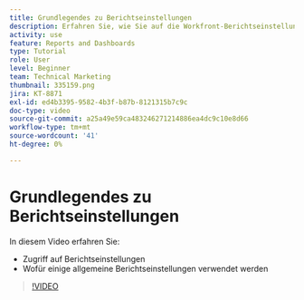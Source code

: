 ```yaml
---
title: Grundlegendes zu Berichtseinstellungen
description: Erfahren Sie, wie Sie auf die Workfront-Berichtseinstellungen zugreifen und wofür einige häufig verwendete Berichtseinstellungen verwendet werden.
activity: use
feature: Reports and Dashboards
type: Tutorial
role: User
level: Beginner
team: Technical Marketing
thumbnail: 335159.png
jira: KT-8871
exl-id: ed4b3395-9582-4b3f-b87b-8121315b7c9c
doc-type: video
source-git-commit: a25a49e59ca483246271214886ea4dc9c10e8d66
workflow-type: tm+mt
source-wordcount: '41'
ht-degree: 0%

---
```


# Grundlegendes zu Berichtseinstellungen

In diesem Video erfahren Sie:

* Zugriff auf Berichtseinstellungen
* Wofür einige allgemeine Berichtseinstellungen verwendet werden

>[!VIDEO](https://video.tv.adobe.com/v/335159/?quality=12&learn=on)
